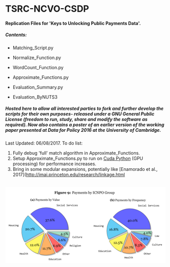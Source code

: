 # TSRC-NCVO-CSDP

#### Replication Files for 'Keys to Unlocking Public Payments Data'.

##### Contents:

* Matching_Script.py

* Normalize_Function.py

* WordCount_Function.py

* Approximate_Functions.py

* Evaluation_Summary.py

* Evaluation_ByNUTS3

##### Hosted here to allow all interested parties to fork and further develop the scripts for their own purposes- released under a GNU General Public License (freedom to run, study, share and modify the software as required). Now also contains a poster of an earlier version of the working paper presented at Data for Policy 2016 at the University of Cambridge.

Last Updated: 06/08/2017. To do list:

1. Fully debug 'full' match algorithm in Approximate_Functions.
2. Setup Approximate_Functions.py to run on [Cuda Python](https://developer.nvidia.com/how-to-cuda-python) (GPU processing) for performance increases.
3. Bring in some modular expansions, potentially like [Enamorado et al., 2017](http://imai.princeton.edu/research/linkage.html
<br><br>
<p align="center">
  <img src="https://github.com/crahal/TSRC-NCVO-CSDP/blob/master/ICNPO_distribution.png" width="600"> 
</p>

